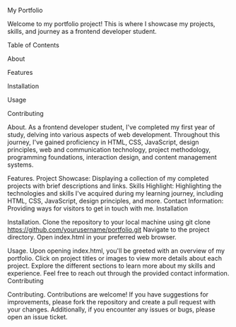 My Portfolio

Welcome to my portfolio project! This is where I showcase my projects, skills, and journey as a frontend developer student.

Table of Contents

About

Features

Installation

Usage

Contributing


About.
As a frontend developer student, I've completed my first year of study, delving into various aspects of web development. Throughout this journey, I've gained proficiency in HTML, CSS, JavaScript, design principles, web and communication technology, project methodology, programming foundations, interaction design, and content management systems.

Features.
Project Showcase: Displaying a collection of my completed projects with brief descriptions and links.
Skills Highlight: Highlighting the technologies and skills I've acquired during my learning journey, including HTML, CSS, JavaScript, design principles, and more.
Contact Information: Providing ways for visitors to get in touch with me.
Installation

Installation.
Clone the repository to your local machine using git clone https://github.com/yourusername/portfolio.git
Navigate to the project directory.
Open index.html in your preferred web browser.

Usage.
Upon opening index.html, you'll be greeted with an overview of my portfolio.
Click on project titles or images to view more details about each project.
Explore the different sections to learn more about my skills and experience.
Feel free to reach out through the provided contact information.
Contributing

Contributing.
Contributions are welcome! If you have suggestions for improvements, please fork the repository and create a pull request with your changes. Additionally, if you encounter any issues or bugs, please open an issue ticket.
